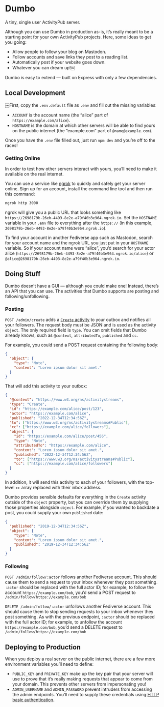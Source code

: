 # Dumbo

A tiny, single user ActivityPub server.

Although you can use Dumbo in production as-is, it’s really meant to be a starting point for your own ActivityPub projects. Here, some ideas to get you going:

- Allow people to follow your blog on Mastodon.
- Follow accounts and save links they post to a reading list.
- Automatically post if your website goes down.
- Whatever you can dream up!￼

Dumbo is easy to extend — built on Express with only a few dependencies.

## Local Development

￼First, copy the `.env.default` file as `.env` and fill out the missing variables:

- `ACCOUNT` is the account name (the “alice” part of `https://example.com/alice`).
- `HOSTNAME` is the domain at which other servers will be able to find yours on the public internet (the “example.com” part of `@name@example.com`).

Once you have the `.env` file filled out, just run `npm dev` and you’re off to the races!

### Getting Online

In order to test how other servers interact with yours, you’ll need to make it available on the real internet.

You can use a service like [ngrok](https://ngrok.com/) to quickly and safely get your server online. Sign up for an account, install the command line tool and then run this command:

```sh
ngrok http 3000
```

ngrok will give you a public URL that looks something like `https://2698179b-26eb-4493-8e2e-a79f40b3e964.ngrok.io`. Set the `HOSTNAME` variable in your `.env` file to everything after the `https://` (in this example, `2698179b-26eb-4493-8e2e-a79f40b3e964.ngrok.io`).

To find your account in another Fediverse app such as Mastodon, search for your account name and the ngrok URL you just put in your `HOSTNAME` variable. So if your account name were “alice”, you’d search for your actor alice (`https://2698179b-26eb-4493-8e2e-a79f40b3e964.ngrok.io/alice`) or `@alice@2698179b-26eb-4493-8e2e-a79f40b3e964.ngrok.io`.

## Doing Stuff

Dumbo doesn’t have a GUI — although you could make one! Instead, there’s an API that you can use. The activities that Dumbo supports are posting and following/unfollowing.

### Posting

`POST /admin/create` adds a [`Create` activity](https://www.w3.org/TR/activitypub/#create-activity-outbox) to your outbox and notifies all your followers. The request body must be JSON and is used as the activity `object`. The only required field is `type`. You can omit fields that Dumbo already knows, such as `@context`, `attributedTo`, `published` and `cc`.

For example, you could send a POST request containing the following body:

```json
{
  "object": {
    "type": "Note",
    "content": "Lorem ipsum dolor sit amet."
  }
}
```

That will add this activity to your outbox:

```json
{
  "@context": "https://www.w3.org/ns/activitystreams",
  "type": "Create",
  "id": "https://example.com/alice/post/123",
  "actor": "https://example.com/alice",
  "published": "2022-12-34T12:34:56Z",
  "to": ["https://www.w3.org/ns/activitystreams#Public"],
  "cc": ["https://example.com/alice/followers"],
  "object": {
    "id": "https://example.com/alice/post/456",
    "type": "Note",
    "attributedTo": "https://example.com/alice",
    "content": "Lorem ipsum dolor sit amet.",
    "published": "2022-12-34T12:34:56Z",
    "to": ["https://www.w3.org/ns/activitystreams#Public"],
    "cc": ["https://example.com/alice/followers"]
  }
}
```

In addition, it will send this activity to each of your followers, with the top-level `cc` array replaced with their inbox address.

Dumbo provides sensible defaults for everything in the `Create` activity outside of the `object` property, but you can override them by supplying those properties alongside `object`. For example, if you wanted to backdate a post, you could supply your own `published` date:

```json
{
  "published": "2019-12-34T12:34:56Z",
  "object": {
    "type": "Note",
    "content": "Lorem ipsum dolor sit amet.",
    "published": "2019-12-34T12:34:56Z"
  }
}
```

### Following

`POST /admin/follow/:actor` follows another Fediverse account. This should cause them to send a request to your inbox whenever they post something. `:actor` should be replaced with the full actor ID; for example, to follow the account `https://example.com/bob`, you’d send a POST request to `/admin/follow/https://example.com/bob`

`DELETE /admin/follow/:actor` unfollows another Fediverse account. This should cause them to stop sending requests to your inbox whenever they post something. As with the previous endpoint, `:actor` should be replaced with the full actor ID; for example, to unfollow the account `https://example.com/bob`, you’d send a DELETE request to `/admin/follow/https://example.com/bob`

## Deploying to Production

When you deploy a real server on the public internet, there are a few more environment variables you’ll need to define:

- `PUBLIC_KEY` and `PRIVATE_KEY` make up the key pair that your server will use to prove that it’s really making requests that appear to come from your domain. This prevents other servers from impersonating you!
- `ADMIN_USERNAME` and `ADMIN_PASSWORD` prevent intruders from accessing the admin endpoints. You’ll need to supply these credentials using [HTTP basic authentication](https://swagger.io/docs/specification/2-0/authentication/basic-authentication/).
